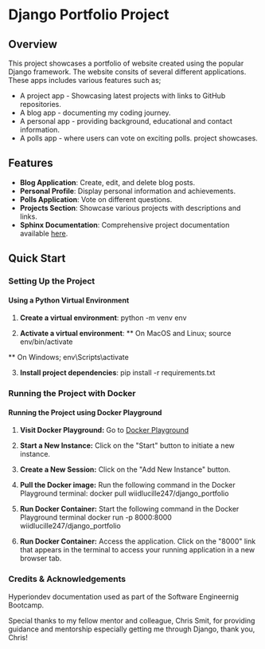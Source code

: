 
# Django Portfolio Project 

## Overview

This project showcases a portfolio of website created using the popular 
Django framework.
The website consits of several different applications.
These apps includes various features such as;
- A project app - Showcasing latest projects with links to GitHub repositories.
- A blog app - documenting my coding journey.
- A personal app - providing background, educational and contact information.
- A polls app - where users can vote on exciting polls. project showcases.

## Features

- **Blog Application**: Create, edit, and delete blog posts.
- **Personal Profile**: Display personal information and achievements.
- **Polls Application**: Vote on different questions.
- **Projects Section**: Showcase various projects with descriptions and links.
- **Sphinx Documentation**: Comprehensive project documentation available [here](https://wiidlucille247.github.io/django-portfolio).

## Quick Start
### Setting Up the Project

#### Using a Python Virtual Environment
1. **Create a virtual environment**:
   python -m venv env

2. **Activate a virtual environment**:
** On MacOS and Linux;
source env/bin/activate

** On Windows;
env\Scripts\activate

3. **Install project dependencies**:
pip install -r requirements.txt



### Running the Project with Docker

####  Running the Project using Docker Playground
1. **Visit Docker Playground:**
Go to [Docker Playground](https://labs.play-with-docker.com/)

2. **Start a New Instance:**
Click on the "Start" button to initiate a new instance.

3. **Create a New Session:**
Click on the "Add New Instance" button.

4. **Pull the Docker image:**
Run the following command in the Docker Playground terminal:
docker pull wiidlucille247/django_portfolio

5. **Run Docker Container:**
Start the following command in the Docker Playground terminal
docker run -p 8000:8000 wiidlucille247/django_portfolio

6. **Run Docker Container:**
Access the application.
Click on the "8000" link that appears in the terminal to access your running application in a new browser tab.


### Credits & Acknowledgements

Hyperiondev documentation used as part of the Software Engineernig Bootcamp.

Special thanks to my fellow mentor and colleague, Chris Smit, for providing guidance and mentorship especially getting me through 
Django, thank you, Chris! 


